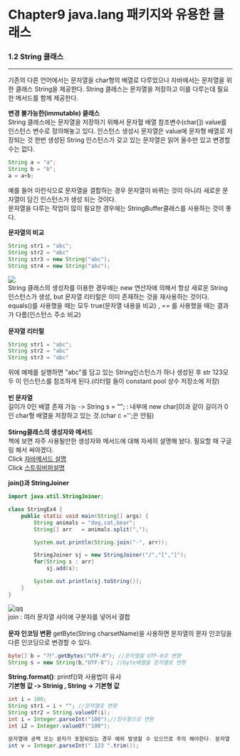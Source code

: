 Chapter9 java.lang 패키지와 유용한 클래스
======================

### 1.2 String 클래스
***
기존의 다른 언어에서는 문자열을 char형의 배열로 다루었으나 자바에서는 문자열을 위한 클래스 String을 제공한다. String 클래스는 문자열을 저장하고 이를 다루는데 필요한 메서드를
함께 제공한다. <br>

**변경 불가능한(immutable) 클래스**  
String 클래스에는 문자열을 저장하기 위해서 문자혈 배열 참조변수(char[]) value를 인스턴스 변수로 정의해놓고 있다. 인스턴스 생성시 문자열은 value에 문자형 배열로 저장되는 것
한번 생성된 String 인스턴스가 갖고 있는 문자열은 읽어 올수만 있고 변경할 수는 없다. 
```java
String a = "a";
String b = "b";
a = a+b;
```
예를 들어 이런식으로 문자열을 결합하는 경우 문자열이 바뀌는 것이 아니라 새로운 문자열이 담긴 인스턴스가 생성 되는 것이다.  
문자열을 다루는 작업이 많이 필요한 경우에는 StringBuffer클래스를 사용하는 것이 좋다.<br>

**문자열의 비교**
```java
String str1 = "abc";
String str2 = "abc"
String str3 = new String("abc");
String str4 = new String("abc");

```
![](https://media.vlpt.us/images/0_sujeong/post/1cd096a1-2c57-493f-98b1-9fd483046473/image.png) <br>
String 클래스의 생성자를 이용한 경우에는 new 연산자에 의해서 항상 새로운 String 인스턴스가 생성, but 문자열 리터럴은 이미 존재하는 것을 재사용하는 것이다.  
equals()를 사용했을 때는 모두 true(문자열 내용을 비교) , == 를 사용했을 때는 결과가 다름(인스턴스 주소 비교)
<br><br>
**문자열 리터럴**
```java
String str1 = "abc";
String str2 = "abc"
String str3 = "abc"
```
위에 예제를 실행하면 "abc"를 담고 있는 String인스턴스가 하나 생성된 후 str 123모두 이 인스턴스를 참조하게 된다.(리터럴 들이 constant pool 상수 저장소에 저장)<br><br>
**빈 문자열**  
길이가 0인 배열 존재 가능 -> String s = ""; : 내부에 new char[0]과 같이 길이가 0인 char형 배열을 저장하고 있는 것.(char c ='';은 안됨)
<br><br>
**Stirng클래스의 생성자와 메서드**  
책에 보면 자주 사용될만한 생성자와 메서드에 대해 자세히 설명해 놨다. 필요할 때 구글링 해서 써야겠다.  
Click [자바메서드 설명](http://www.dreamy.pe.kr/zbxe/CodeClip/3766960)  
Click [스트링버퍼설명](http://www.tcpschool.com/java/java_api_stringBuffer)  

**join()과 StringJoiner**
```java
import java.util.StringJoiner;

class StringEx4 {
	public static void main(String[] args) {
		String animals = "dog,cat,bear";
		String[] arr   = animals.split(",");

		System.out.println(String.join("-", arr));

		StringJoiner sj = new StringJoiner("/","[","]");
		for(String s : arr)
			sj.add(s);

		System.out.println(sj.toString());
	}
}
```
![qq](https://user-images.githubusercontent.com/98599867/160453123-6cbdf946-061e-4ac9-bf4d-d6c87a78e88c.JPG)<br>
join : 여러 문자열 사이에 구분자를 넣어서 결합
<br><br>
**문자 인코딩 변환**
getByte(String charsetName)을 사용하면 문자열의 문자 인코딩을 다른 인코딩으로 변경할 수 있다.

```java
byte[] b = "가".getBytes("UTF-8"); //문자열을 UTF-8로 변환
String s = new String(b,"UTF-8"); //byte배열을 문자열로 변환
```
**String.format()**:
printf()와 사용법이 유사  
**기본형 값 -> Strinig , String -> 기본형 값**
```java
int i = 100;
String str1 = i + ""; //문자열로 변환
String str2 = String.valueOf(i);
int i = Integer.parseInt("100");//정수형으로 변환
int i2 = Integer.valueOf("100");

문자열애 공백 또는 문자가 포함되있는 경우 예외 발생할 수 있으므로 주의 해야한다. 문자열 양끝의 공백 제거해주는 trim()을 같이 사용하면 좋다.  
int v = Integer.parseInt(" 123 ".trim());

